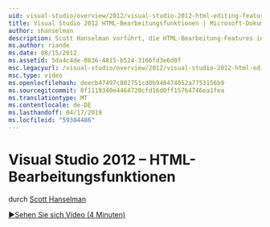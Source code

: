 ```yaml
---
uid: visual-studio/overview/2012/visual-studio-2012-html-editing-features
title: Visual Studio 2012 HTML-Bearbeitungsfunktionen | Microsoft-Dokumentation
author: shanselman
description: Scott Hanselman vorführt, die HTML-Bearbeitung-Features in Visual Studio 2012.
ms.author: riande
ms.date: 08/15/2012
ms.assetid: 5da4c4de-0836-4815-b524-3166fd3e6d0f
msc.legacyurl: /visual-studio/overview/2012/visual-studio-2012-html-editing-features
msc.type: video
ms.openlocfilehash: deecb47497c802751cd0b940474052a7753156b9
ms.sourcegitcommit: 0f1119340e4464720cfd16d0ff15764746ea1fea
ms.translationtype: MT
ms.contentlocale: de-DE
ms.lasthandoff: 04/17/2019
ms.locfileid: "59384486"
---
```

# <a name="visual-studio-2012-html-editing-features"></a>Visual Studio 2012 – HTML-Bearbeitungsfunktionen

durch [Scott Hanselman](https://github.com/shanselman)

[&#9654;Sehen Sie sich Video (4 Minuten)](https://channel9.msdn.com/Blogs/ASP-NET-Site-Videos/visual-studio-2012-html-editing-features)
